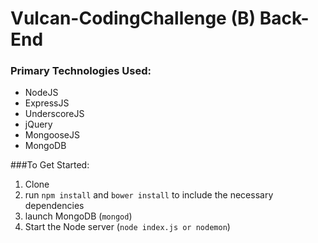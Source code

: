 # Vulcan-CodingChallenge (B) Back-End 
### Primary Technologies Used: 
- NodeJS 
- ExpressJS 
- UnderscoreJS 
- jQuery 
- MongooseJS 
- MongoDB

###To Get Started: 
1. Clone 
2. run `npm install`  and `bower install` to include the necessary dependencies 
3. launch MongoDB (`mongod`) 
4. Start the Node server (`node index.js or nodemon`)
